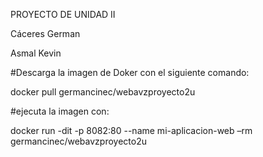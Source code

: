 PROYECTO DE UNIDAD II

Cáceres German

Asmal Kevin

#Descarga la imagen de Doker con el siguiente comando:

docker pull germancinec/webavzproyecto2u

#ejecuta la imagen con: 

docker run -dit -p 8082:80 --name mi-aplicacion-web –rm germancinec/webavzproyecto2u
